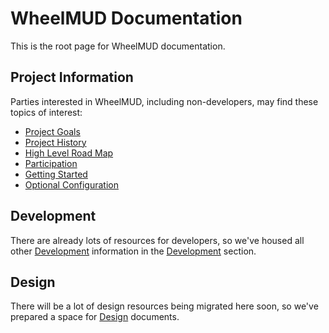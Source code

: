 WheelMUD Documentation
======================
This is the root page for WheelMUD documentation.

## Project Information
Parties interested in WheelMUD, including non-developers, may find these topics of interest:
* [Project Goals](ProjectGoals.md)
* [Project History](ProjectHistory.md)
* [High Level Road Map](RoadMap.md)
* [Participation](Participation.md)
* [Getting Started](GettingStarted.md)
* [Optional Configuration](Configuration.md)

## Development
There are already lots of resources for developers, so we've housed all other [Development](Development/README.md) information in the [Development](Development/README.md) section.

## Design
There will be a lot of design resources being migrated here soon, so we've prepared a space for [Design](Design/README.md) documents.
